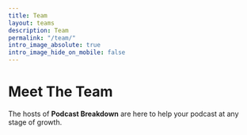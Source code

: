 ```yaml
---
title: Team
layout: teams
description: Team
permalink: "/team/"
intro_image_absolute: true
intro_image_hide_on_mobile: false
---
```


# Meet The Team

The hosts of **Podcast Breakdown** are here to help your podcast at any stage of growth.
